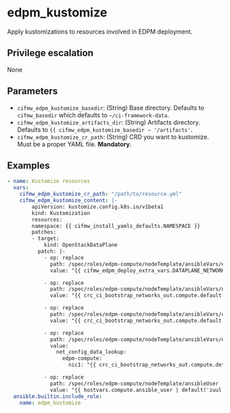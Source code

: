 # edpm_kustomize
Apply kustomizations to resources involved in EDPM deployment.

## Privilege escalation
None

## Parameters
* `cifmw_edpm_kustomize_basedir`: (String) Base directory. Defaults to `cifmw_basedir` which defaults to `~/ci-framework-data`.
* `cifmw_edpm_kustomize_artifacts_dir`: (String) Artifacts directory. Defaults to `{{ cifmw_edpm_kustomize_basedir ~ '/artifacts'`.
* `cifmw_edpm_kustomize_cr_path`: (String) CRD you want to kustomize. Must be a proper YAML file. **Mandatory**.

## Examples
```YAML
- name: Kustomize resources
  vars:
    cifmw_edpm_kustomize_cr_path: "/path/to/resource.yml"
    cifmw_edpm_kustomize_content: |-
        apiVersion: kustomize.config.k8s.io/v1beta1
        kind: Kustomization
        resources:
        namespace: {{ cifmw_install_yamls_defaults.NAMESPACE }}
        patches:
        - target:
            kind: OpenStackDataPlane
          patch: |-
            - op: replace
              path: /spec/roles/edpm-compute/nodeTemplate/ansibleVars/edpm_network_config_template
              value: "{{ cifmw_edpm_deploy_extra_vars.DATAPLANE_NETWORK_CONFIG_TEMPLATE }}"

            - op: replace
              path: /spec/roles/edpm-compute/nodeTemplate/ansibleVars/neutron_public_interface_name
              value: "{{ crc_ci_bootstrap_networks_out.compute.default.iface }}"

            - op: replace
              path: /spec/roles/edpm-compute/nodeTemplate/ansibleVars/ctlplane_mtu
              value: "{{ crc_ci_bootstrap_networks_out.compute.default.mtu }}"

            - op: replace
              path: /spec/roles/edpm-compute/nodeTemplate/ansibleVars/edpm_os_net_config_mappings
              value:
                net_config_data_lookup:
                  edpm-compute:
                    nic1: "{{ crc_ci_bootstrap_networks_out.compute.default.iface }}"

            - op: replace
              path: /spec/roles/edpm-compute/nodeTemplate/ansibleUser
              value: "{{ hostvars.compute.ansible_user | default('zuul') }}"
  ansible.builtin.include_role:
    name: edpm_kustomize
```
